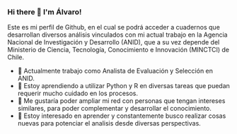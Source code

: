 ### Hi there 👋 I'm Álvaro!

Este es mi perfil de Github, en el cual se podrá acceder a cuadernos que desarrollan diversos análisis vinculados con mi actual trabajo en la Agencia Nacional de Investigación y Desarrollo (ANID), que a su vez depende del Ministerio de Ciencia, Tecnología, Conocimiento e Innovación (MINCTCI) de Chile.

- 🔭 Actualmente trabajo como Analista de Evaluación y Selección en ANID.
- 🌱 Estoy aprendiendo a utilizar Python y R en diversas tareas que puedan requerir mucho cuidado en los procesos.
- 👯 Me gustaría poder ampliar mi red con personas que tengan intereses similares, para poder complementar y desarrollar el conocimiento.
- 🤔 Estoy interesado en aprender y constantemente busco realizar cosas nuevas para potenciar el analisis desde diversas perspectivas.
